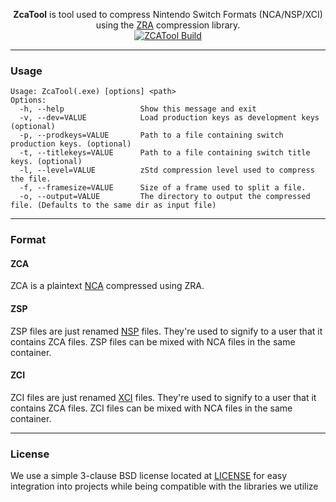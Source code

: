 <p align="center">
<b>ZcaTool</b> is tool used to compress Nintendo Switch Formats (NCA/NSP/XCI) using the <a href="https://github.com/zraorg/ZRA">ZRA</a> compression library.
<br>
<a href="https://github.com/Xpl0itR/XcaTool/actions"><img align="center" alt="ZCATool Build" src="https://github.com/Xpl0itR/XcaTool/workflows/.github/workflows/build.yml/badge.svg"/></a>
</p>

***
### Usage
```
Usage: ZcaTool(.exe) [options] <path>
Options:
  -h, --help                 Show this message and exit
  -v, --dev=VALUE            Load production keys as development keys (optional)
  -p, --prodkeys=VALUE       Path to a file containing switch production keys. (optional)
  -t, --titlekeys=VALUE      Path to a file containing switch title keys. (optional)
  -l, --level=VALUE          zStd compression level used to compress the file.
  -f, --framesize=VALUE      Size of a frame used to split a file.
  -o, --output=VALUE         The directory to output the compressed file. (Defaults to the same dir as input file)
```
***
### Format
#### ZCA
ZCA is a plaintext [NCA](https://switchbrew.org/wiki/NCA_Format) compressed using ZRA.
#### ZSP
ZSP files are just renamed [NSP](https://switchbrew.org/wiki/NCA_Format#PFS0) files. They're used to signify to a user that it contains ZCA files. ZSP files can be mixed with NCA files in the same container.
#### ZCI
ZCI files are just renamed [XCI](https://switchbrew.org/wiki/Gamecard_Format) files. They're used to signify to a user that it contains ZCA files. ZCI files can be mixed with NCA files in the same container.
***
### License
We use a simple 3-clause BSD license located at [LICENSE](LICENSE.md) for easy integration into projects while being compatible with the libraries we utilize